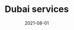 ---
title: "Dubai services"
slug: "services"
date: "2021-08-01"
category: ''
banner: '../images/services.jpg'
---